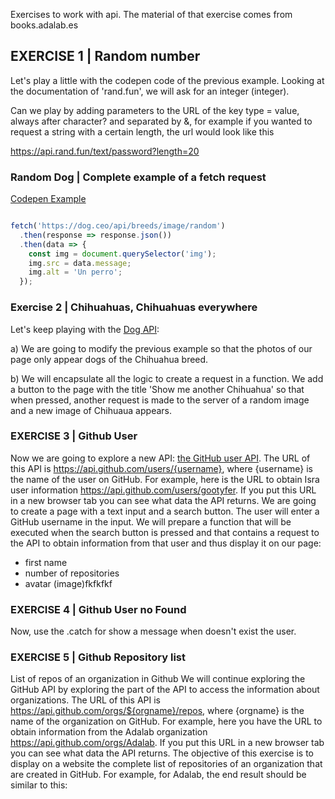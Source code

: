 Exercises to work with api.
The material of that exercise comes from books.adalab.es



## EXERCISE 1 | Random number
Let's play a little with the codepen code of the previous example. Looking at the documentation of 'rand.fun', we will ask for an integer (integer).

Can we play by adding parameters to the URL of the key type = value, always after character? and separated by &, for example if you wanted to request a string with a certain length, the url would look like this

https://api.rand.fun/text/password?length=20

### Random Dog | Complete example of a fetch request
[Codepen Example](https://codepen.io/adalab/pen/oqQNvK?editors=1010)

```javascript

fetch('https://dog.ceo/api/breeds/image/random')
  .then(response => response.json())
  .then(data => {
    const img = document.querySelector('img');
    img.src = data.message;
    img.alt = 'Un perro';
  });

```

### Exercise 2 | Chihuahuas, Chihuahuas everywhere

Let's keep playing with the [Dog API](https://dog.ceo/dog-api/):

a)  We are going to modify the previous example so that the photos of our page only appear dogs of the Chihuahua breed.

b)  We will encapsulate all the logic to create a request in a function. We add a button to the page with the title 'Show me another Chihuahua' so that when pressed, another request is made to the server of a random image and a new image of Chihuaua appears.


### EXERCISE 3 | Github User

Now we are going to explore a new API: [the GitHub user API](https://developer.github.com/v3/users/).
The URL of this API is https://api.github.com/users/{username}, where {username} is the name of the user on GitHub. For example, here is the URL to obtain Isra user information https://api.github.com/users/gootyfer. If you put this URL in a new browser tab you can see what data the API returns.
We are going to create a page with a text input and a search button. The user will enter a GitHub username in the input. We will prepare a function that will be executed when the search button is pressed and that contains a request to the API to obtain information from that user and thus display it on our page:
- first name
- number of repositories
- avatar (image)fkfkfkf
### EXERCISE 4 | Github User no Found
Now, use the .catch for show a message when doesn't exist the user.

### EXERCISE 5 | Github Repository list

List of repos of an organization in Github
We will continue exploring the GitHub API by exploring the part of the API to access the information about organizations. The URL of this API is https://api.github.com/orgs/${orgname}/repos, where {orgname} is the name of the organization on GitHub. For example, here you have the URL to obtain information from the Adalab organization https://api.github.com/orgs/Adalab. If you put this URL in a new browser tab you can see what data the API returns.
The objective of this exercise is to display on a website the complete list of repositories of an organization that are created in GitHub. For example, for Adalab, the end result should be similar to this: